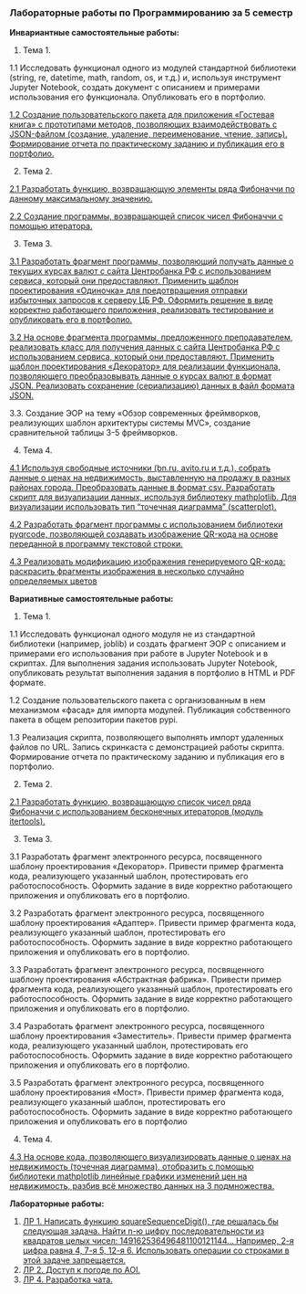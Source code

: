 ### Лабораторные работы по Программированию за 5 семестр

**Инвариантные самостоятельные работы:** 

1. Тема 1. 

1.1 Исследовать функционал одного из модулей стандартной библиотеки (string, re, datetime, math, random, os, и т.д.) и, используя инструмент Jupyter Notebook, создать документ с описанием и примерами использования его
функционала. Опубликовать его в портфолио. 

[1.2 Создание пользовательского пакета для приложения «Гостевая книга» с прототипами методов, позволяющих взаимодействовать с JSON-файлом (создание, удаление, переименование, чтение, запись). Формирование отчета по практическому заданию и публикация его в портфолио.](https://github.com/sonyadk/python/blob/gh-pages/5%20SEM/%D0%A2%D0%B5%D0%BC%D0%B0%201/%D0%B8%D1%81%D1%801.2.py)

2. Тема 2. 

[2.1 Разработать функцию, возвращающую элементы ряда Фибоначчи по данному максимальному значению.](https://github.com/sonyadk/python/blob/gh-pages/5%20SEM/%D0%A2%D0%B5%D0%BC%D0%B0%202/%D0%B8%D1%81%D1%802.1.py)

[2.2 Создание программы, возвращающей список чисел Фибоначчи с помощью итератора.](https://github.com/sonyadk/python/blob/gh-pages/5%20SEM/%D0%A2%D0%B5%D0%BC%D0%B0%202/%D0%B8%D1%81%D1%802.2.py)

3. Тема 3.

[3.1 Разработать фрагмент программы, позволяющий получать данные о текущих курсах валют с сайта Центробанка РФ с использованием сервиса, который они предоставляют. Применить шаблон проектирования «Одиночка» для предотвращения отправки избыточных запросов к серверу ЦБ РФ. Оформить решение в виде корректно работающего приложения,
реализовать тестирование и опубликовать его в портфолио.](https://github.com/sonyadk/python/blob/gh-pages/5%20SEM/%D0%A2%D0%B5%D0%BC%D0%B0%203/%D0%B8%D1%81%D1%803.1.py)

[3.2 На основе фрагмента программы, предложенного преподавателем, реализовать класс для получения данных с сайта Центробанка РФ с использованием сервиса, который они предоставляют. Применить шаблон проектирования «Декоратор» для реализации функционала, позволяющего преобразовывать данные о курсах валют в формат JSON. Реализовать сохранение (сериализацию) данных в файл формата JSON.](https://github.com/sonyadk/python/blob/gh-pages/5%20SEM/%D0%A2%D0%B5%D0%BC%D0%B0%203/%D0%B8%D1%81%D1%803.2.py)

3.3. Создание ЭОР на тему «Обзор современных фреймворков, реализующих шаблон архитектуры системы MVC», создание сравнительной таблицы 3-5 фреймворков.

4. Тема 4.

[4.1 Используя свободные источники (bn.ru, avito.ru и т.д.), собрать данные о ценах на недвижимость, выставленную на продажу в разных районах города. Преобразовать данные в формат csv. Разработать скрипт для визуализации
данных, используя библиотеку mathplotlib. Для визуализации использовать тип “точечная диаграмма” (scatterplot).](https://github.com/sonyadk/python/blob/gh-pages/5%20SEM/%D0%A2%D0%B5%D0%BC%D0%B0%204/%D0%B8%D1%81%D1%804.1.py)

[4.2 Разработать фрагмент программы с использованием библиотеки pyqrcode, позволяющей создавать изображение QR-кода на основе переданной в программу текстовой строки.](https://github.com/sonyadk/python/blob/gh-pages/5%20SEM/%D0%A2%D0%B5%D0%BC%D0%B0%204/%D0%B8%D1%81%D1%804.2.py)

[4.3 Реализовать модификацию изображения генерируемого QR-кода: раскрасить фрагменты изображения в несколько случайно определяемых цветов](https://github.com/sonyadk/python/blob/gh-pages/5%20SEM/%D0%A2%D0%B5%D0%BC%D0%B0%204/%D0%B8%D1%81%D1%804.3.py)

**Вариативные самостоятельные работы:**

1. Тема 1.

1.1 Исследовать функционал одного модуля не из стандартной библиотеки (например, joblib) и создать фрагмент ЭОР с описанием и примерами его использования при работе в Jupyter Notebook и в скриптах. Для выполнения задания использовать Jupyter Notebook, опубликовать результат выполнения задания в портфолио в HTML и PDF формате.

1.2 Создание пользовательского пакета с организованным в нем механизмом «фасад» для импорта модулей. Публикация собственного пакета в общем репозитории пакетов pypi.

1.3 Реализация скрипта, позволяющего выполнять импорт удаленных файлов по URL. Запись скринкаста с демонстрацией работы скрипта. Формирование отчета по практическому заданию и публикация его в портфолио.

2. Тема 2.

[2.1 Разработать функцию, возвращающую список чисел ряда Фибоначчи с использованием бесконечных итераторов (модуль itertools).](https://github.com/sonyadk/python/blob/gh-pages/5%20SEM/%D0%A2%D0%B5%D0%BC%D0%B0%202/%D0%B2%D1%81%D1%802.1.py)

3. Тема 3.

3.1 Разработать фрагмент электронного ресурса, посвященного шаблону проектирования «Декоратор». Привести пример фрагмента кода, реализующего указанный шаблон, протестировать его работоспособность. Оформить задание в виде корректно работающего приложения и опубликовать его в портфолио.

3.2 Разработать фрагмент электронного ресурса, посвященного шаблону проектирования «Адаптер». Привести пример фрагмента кода, реализующего указанный шаблон, протестировать его работоспособность. Оформить задание в виде корректно работающего приложения и опубликовать его в портфолио.

3.3 Разработать фрагмент электронного ресурса, посвященного шаблону проектирования «Абстрактная фабрика». Привести пример фрагмента кода, реализующего указанный шаблон, протестировать его работоспособность. Оформить задание в виде корректно работающего приложения и опубликовать его в портфолио.

3.4 Разработать фрагмент электронного ресурса, посвященного шаблону проектирования «Заместитель». Привести пример фрагмента кода, реализующего указанный шаблон, протестировать его работоспособность. Оформить задание в виде корректно работающего приложения и опубликовать его в портфолио.

3.5 Разработать фрагмент электронного ресурса, посвященного шаблону проектирования «Мост». Привести пример фрагмента кода, реализующего указанный шаблон, протестировать его работоспособность. Оформить задание в виде корректно работающего приложения и опубликовать его в портфолио

4. Тема 4.

[4.3 На основе кода, позволяющего визуализировать данные о ценах на недвижимость (точечная диаграмма), отобразить с помощью библиотеки mathplotlib линейные графики изменений цен на недвижимость, разбив всё множество данных на 3 подмножества.](https://github.com/sonyadk/python/blob/gh-pages/5%20SEM/%D0%A2%D0%B5%D0%BC%D0%B0%204/%D0%B2%D1%81%D1%804.3.py)

**Лабораторные работы:**

1. [ЛР 1. Написать функцию squareSequenceDigit(), где решалась бы следующая задача. Найти n-ю цифру последовательности из квадратов целых чисел: 149162536496481100121144... Например, 2-я цифра равна 4, 7-я 5, 12-я 6. Использовать операции со строками в этой задаче запрещается.](https://github.com/sonyadk/python/blob/gh-pages/5%20SEM/lr1_squareSequenceDigit.py)
2. [ЛР 2. Доступ к погоде по AOI.](https://github.com/sonyadk/python/blob/gh-pages/5%20SEM/lr2_API.py)
3. [ЛР 4. Разработка чата.](https://github.com/sonyadk/python/tree/gh-pages/5%20SEM/lr4_iterchat)
